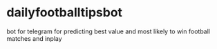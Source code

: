 # dailyfootballtipsbot
bot for telegram for predicting best value and most likely to win football matches and inplay
